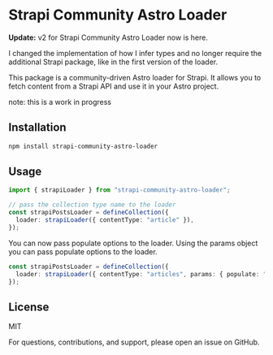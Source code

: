 # Strapi Community Astro Loader

**Update:** v2 for Strapi Community Astro Loader now is here.

I changed the implementation of how I infer types and no longer require the additional Strapi package, like in the first version of the loader. 


This package is a community-driven Astro loader for Strapi. It allows you to fetch content from a Strapi API and use it in your Astro project. 

note: this is a work in progress

## Installation

```bash
npm install strapi-community-astro-loader
```

## Usage

``` ts
import { strapiLoader } from "strapi-community-astro-loader";

// pass the collection type name to the loader
const strapiPostsLoader = defineCollection({
  loader: strapiLoader({ contentType: "article" }),
});

```


You can now pass populate options to the loader. Using the params object you can pass populate options to the loader.

``` ts
const strapiPostsLoader = defineCollection({
  loader: strapiLoader({ contentType: "articles", params: { populate: "*" } }),
});
```

## License

MIT

For questions, contributions, and support, please open an issue on GitHub.

